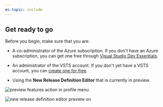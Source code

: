 ```yaml
---
ms.topic: include
---
```


## Get ready to go

Before you begin, make sure that you are:

* A co-administrator of the Azure subscription. If you don't have an Azure subscription, you can get one free through [Visual Studio Dev Essentials](https://www.visualstudio.com/dev-essentials/).

* An administrator of the VSTS account. If you don't yet have a VSTS account, you can [create one for free](https://go.microsoft.com/fwlink/?LinkId=307137).

* Using the **New Release Definition Editor** that is currently in preview.

 ![preview features action in profile menu](_img/preview-features-action-in-profile-menu.png)

 ![new release definition editor preview on](_img/new-release-definition-editor-preview-on.png)
